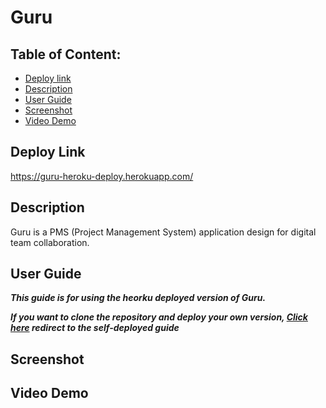 
# Guru

## Table of Content: 
* [Deploy link](#Deploy-link)
* [Description](#Description)
* [User Guide](#User-Guide)
* [Screenshot](#Screenshot)
* [Video Demo](#Video-demo)

## Deploy Link
https://guru-heroku-deploy.herokuapp.com/

## Description 
Guru is a PMS (Project Management System) application design for digital team collaboration.

## User Guide
***This guide is for using the heorku deployed version of Guru.*** 

***If you want to clone the repository and deploy your own version, [Click here](./README_deploy.md) redirect to the self-deployed guide***


## Screenshot
<!-- **Commencing GET request api/products route in Insomnia** <br> <br>
**Commencing GET request api/products/1 route in Insomnia** <br> <br>

**Commencing POST request api/products route in Insomnia**

**!!!Beware!!! If you need to POST new product with tagId for the tag model, use 'tagIds' in your request and formluate them (If you want to add more of one) in a array.** <br> <br>

**Commencing PUT request api/products route in Insomnia** 

**!!!Beware!!! If you need to PUT new product with tagId for the tag model, use 'tagIds' in your request and formluate them (If you want to add more of one) in a array.**  <br> <br> -->

## Video Demo
<!-- [![Video demo](./commencing.png)] -->
